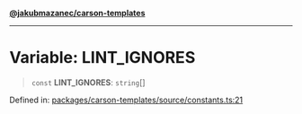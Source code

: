 [**@jakubmazanec/carson-templates**](../README.md)

---

# Variable: LINT_IGNORES

> `const` **LINT_IGNORES**: `string`[]

Defined in:
[packages/carson-templates/source/constants.ts:21](https://github.com/jakubmazanec/tools/blob/76a9140b954a789a6120dd2126b179ec0180d7e9/packages/carson-templates/source/constants.ts#L21)
